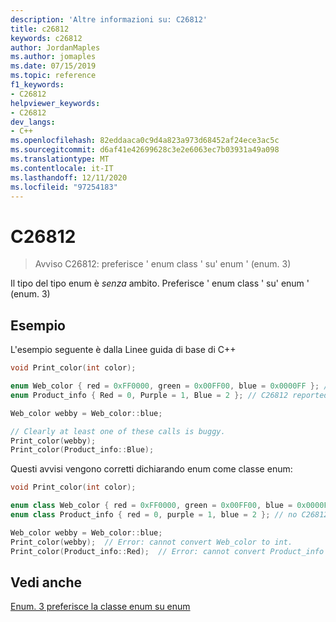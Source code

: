 ```yaml
---
description: 'Altre informazioni su: C26812'
title: c26812
keywords: c26812
author: JordanMaples
ms.author: jomaples
ms.date: 07/15/2019
ms.topic: reference
f1_keywords:
- C26812
helpviewer_keywords:
- C26812
dev_langs:
- C++
ms.openlocfilehash: 82eddaaca0c9d4a823a973d68452af24ece3ac5c
ms.sourcegitcommit: d6af41e42699628c3e2e6063ec7b03931a49a098
ms.translationtype: MT
ms.contentlocale: it-IT
ms.lasthandoff: 12/11/2020
ms.locfileid: "97254183"
---
```

# <a name="c26812"></a>C26812

> Avviso C26812: preferisce ' enum class ' su' enum ' (enum. 3)

Il tipo del tipo enum è *senza* ambito. Preferisce ' enum class ' su' enum ' (enum. 3)

## <a name="example"></a>Esempio

L'esempio seguente è dalla Linee guida di base di C++

```cpp
void Print_color(int color);

enum Web_color { red = 0xFF0000, green = 0x00FF00, blue = 0x0000FF }; // C26812 reported here
enum Product_info { Red = 0, Purple = 1, Blue = 2 }; // C26812 reported here

Web_color webby = Web_color::blue;

// Clearly at least one of these calls is buggy.
Print_color(webby);
Print_color(Product_info::Blue);
```

Questi avvisi vengono corretti dichiarando enum come classe enum:

```cpp
void Print_color(int color);

enum class Web_color { red = 0xFF0000, green = 0x00FF00, blue = 0x0000FF }; // no C26812
enum class Product_info { red = 0, purple = 1, blue = 2 }; // no C26812

Web_color webby = Web_color::blue;
Print_color(webby);  // Error: cannot convert Web_color to int.
Print_color(Product_info::Red);  // Error: cannot convert Product_info to int.
```

## <a name="see-also"></a>Vedi anche

[Enum. 3 preferisce la classe enum su enum](https://github.com/isocpp/CppCoreGuidelines/blob/master/CppCoreGuidelines.md#enum3-prefer-class-enums-over-plain-enums )
